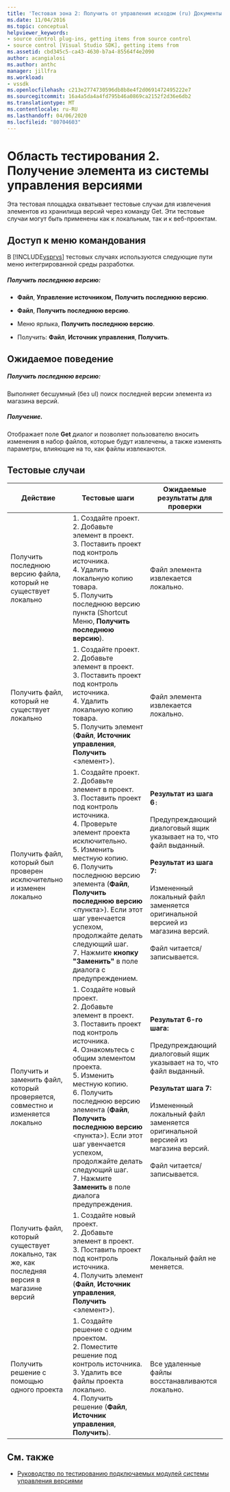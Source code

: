 ```yaml
---
title: 'Тестовая зона 2: Получить от управления исходом (ru) Документы Майкрософт'
ms.date: 11/04/2016
ms.topic: conceptual
helpviewer_keywords:
- source control plug-ins, getting items from source control
- source control [Visual Studio SDK], getting items from
ms.assetid: cbd345c5-ca43-4630-b7a4-85564f4e2090
author: acangialosi
ms.author: anthc
manager: jillfra
ms.workload:
- vssdk
ms.openlocfilehash: c213e2774730596db8b8e4f2d0691472495222e7
ms.sourcegitcommit: 16a4a5da4a4fd795b46a0869ca2152f2d36e6db2
ms.translationtype: MT
ms.contentlocale: ru-RU
ms.lasthandoff: 04/06/2020
ms.locfileid: "80704603"
---
```

# <a name="test-area-2-get-from-source-control"></a>Область тестирования 2. Получение элемента из системы управления версиями
Эта тестовая площадка охватывает тестовые случаи для извлечения элементов из хранилища версий через команду Get. Эти тестовые случаи могут быть применены как к локальным, так и к веб-проектам.

## <a name="command-menu-access"></a>Доступ к меню командования
 В [!INCLUDE[vsprvs](../../code-quality/includes/vsprvs_md.md)] тестовых случаях используются следующие пути меню интегрированной среды разработки.

##### <a name="get-latest-version"></a>Получить последнюю версию:

- **Файл**, **Управление источником,** **Получить последнюю версию**.

- **Файл**, **Получить последнюю версию**.

- Меню ярлыка, **Получить последнюю версию**.

- Получить: **Файл**, **Источник управления**, **Получить**.

## <a name="expected-behavior"></a>Ожидаемое поведение

##### <a name="get-latest-version"></a>Получить последнюю версию:
 Выполняет бесшумный (без uI) поиск последней версии элемента из магазина версий.

##### <a name="get"></a>Получение.
 Отображает поле **Get** диалог и позволяет пользователю вносить изменения в набор файлов, которые будут извлечены, а также изменять параметры, влияющие на то, как файлы извлекаются.

## <a name="test-cases"></a>Тестовые случаи

|Действие|Тестовые шаги|Ожидаемые результаты для проверки|
|------------|----------------|--------------------------------|
|Получить последнюю версию файла, который не существует локально|1. Создайте проект.<br />2. Добавьте элемент в проект.<br />3. Поставить проект под контроль источника.<br />4. Удалить локальную копию товара.<br />5. Получить последнюю версию пункта (Shortcut Меню, **Получить последнюю версию**).|Файл элемента извлекается локально.|
|Получить файл, который не существует локально|1. Создайте проект.<br />2. Добавьте элемент в проект.<br />3. Поставить проект под контроль источника.<br />4. Удалить локальную копию товара.<br />5. Получить элемент (**Файл**, **Источник управления**, **Получить** \<элемент>).|Файл элемента извлекается локально.|
|Получить файл, который был проверен исключительно и изменен локально|1. Создайте проект.<br />2. Добавьте элемент в проект.<br />3. Поставить проект под контроль источника.<br />4. Проверьте элемент проекта исключительно.<br />5. Изменить местную копию.<br />6. Получить последнюю версию элемента (**Файл**, **Получить последнюю версию** \<пункта>). Если этот шаг увенчается успехом, продолжайте делать следующий шаг.<br />7. Нажмите **кнопку "Заменить"** в поле диалога с предупреждением.|**Результат из шага 6**`:`<br /><br /> Предупреждающий диалоговый ящик указывает на то, что файл выданный.<br /><br /> **Результат из шага 7:**<br /><br /> Измененный локальный файл заменяется оригинальной версией из магазина версий.<br /><br /> Файл читается/записывается.|
|Получить и заменить файл, который проверяется, совместно и изменяется локально|1. Создайте новый проект.<br />2. Добавьте элемент в проект.<br />3. Поставить проект под контроль источника.<br />4. Ознакомьтесь с общим элементом проекта.<br />5. Изменить местную копию.<br />6. Получить последнюю версию элемента (**Файл**, **Получить последнюю версию** \<пункта>). Если этот шаг увенчается успехом, продолжайте делать следующий шаг.<br />7. Нажмите **Заменить** в поле диалога предупреждения.|**Результат 6-го шага:**<br /><br /> Предупреждающий диалоговый ящик указывает на то, что файл выданный.<br /><br /> **Результат шага 7:**<br /><br /> Измененный локальный файл заменяется оригинальной версией из магазина версий.<br /><br /> Файл читается/записывается.|
|Получить файл, который существует локально, так же, как последняя версия в магазине версий|1. Создайте новый проект.<br />2. Добавьте элемент в проект.<br />3. Поставить проект под контроль источника.<br />4. Получить элемент (**Файл**, **Источник управления**, **Получить** \<элемент>).|Локальный файл не меняется.|
|Получить решение с помощью одного проекта|1. Создайте решение с одним проектом.<br />2. Поместите решение под контроль источника.<br />3. Удалить все файлы проекта локально.<br />4. Получить решение (**Файл**, **Источник управления**, **Получить**).|Все удаленные файлы восстанавливаются локально.|

## <a name="see-also"></a>См. также
- [Руководство по тестированию подключаемых модулей системы управления версиями](../../extensibility/internals/test-guide-for-source-control-plug-ins.md)
